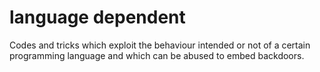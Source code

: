 # language dependent

Codes and tricks which exploit the behaviour intended or not of a certain programming language and which can be abused to embed backdoors.